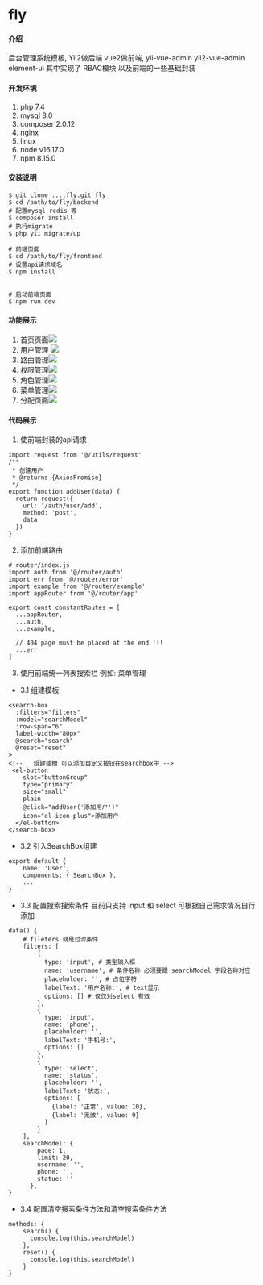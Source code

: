 # fly

#### 介绍
后台管理系统模板, Yii2做后端 vue2做前端, yii-vue-admin yii2-vue-admin element-ui 其中实现了 RBAC模块 以及前端的一些基础封装

#### 开发环境

1. php 7.4 
2. mysql 8.0
3. composer 2.0.12
4. nginx
5. linux
6. node v16.17.0
7. npm 8.15.0

#### 安装说明

```
$ git clone ....fly.git fly
$ cd /path/to/fly/backend 
# 配置mysql redis 等
$ composer install
# 执行migrate
$ php yii migrate/up

# 前端页面
$ cd /path/to/fly/frontend
# 设置api请求域名
$ npm install


# 启动前端页面
$ npm run dev 
```

#### 功能展示
1. 首页页面![](example/home.png)
2. 用户管理 ![](example/user.png)
3. 路由管理![](example/router.png)
4. 权限管理![](example/permission.png)
5. 角色管理![](example/role.png)
6. 菜单管理![](example/menu.png)
7. 分配页面![](example/assign.png)

#### 代码展示
1. 使前端封装的api请求
```
import request from '@/utils/request'
/**
 * 创建用户
 * @returns {AxiosPromise}
 */
export function addUser(data) {
  return request({
    url: '/auth/user/add',
    method: 'post',
    data
  })
}

```
2. 添加前端路由
```
# router/index.js
import auth from '@/router/auth'
import err from '@/router/error'
import example from '@/router/example'
import appRouter from '@/router/app'

export const constantRoutes = [
  ...appRouter,
  ...auth,
  ...example,

  // 404 page must be placed at the end !!!
  ...err
]
```
3. 使用前端统一列表搜索栏 例如: 菜单管理 
- 3.1 组建模板
```
<search-box
  :filters="filters"
  :model="searchModel"
  :row-span="6"
  label-width="80px"
  @search="search"
  @reset="reset"
>
<!--   组建插槽 可以添加自定义按钮在searchbox中 -->
 <el-button
    slot="buttonGroup"
    type="primary"
    size="small"
    plain
    @click="addUser('添加用户')"
    icon="el-icon-plus">添加用户
  </el-button>
</search-box>
```
- 3.2 引入SearchBox组建
```
export default {
    name: 'User',
    components: { SearchBox },
    ...
}
```
- 3.3 配置搜索搜索条件 目前只支持 input 和 select 可根据自己需求情况自行添加
```
data() {
    # fileters 就是过滤条件
    filters: [
        {
          type: 'input', # 类型输入框
          name: 'username', # 条件名称 必须要跟 searchModel 字段名称对应
          placeholder: '', # 占位字符
          labelText: '用户名称:', # text显示
          options: [] # 仅仅对select 有效
        },
        {
          type: 'input',
          name: 'phone',
          placeholder: '',
          labelText: '手机号:',
          options: []
        },
        {
          type: 'select',
          name: 'status',
          placeholder: '',
          labelText: '状态:',
          options: [
            {label: '正常', value: 10},
            {label: '无效', value: 9}
          ]
        }
    ],
    searchModel: {
        page: 1,
        limit: 20,
        username: '',
        phone: '',
        statue: ''
      },
}
```
- 3.4 配置清空搜索条件方法和清空搜索条件方法
```
methods: {
    search() {
      console.log(this.searchModel)
    },
    reset() {
      console.log(this.searchModel)
    }
}
```
